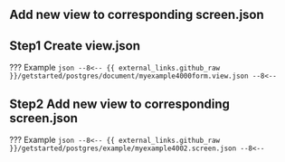 ## Add new view to corresponding **screen.json**
## **Step1** Create **view.json**

??? Example
    ```json
    --8<--
    {{ external_links.github_raw }}/getstarted/postgres/document/myexample4000form.view.json
    --8<--
    ```

## **Step2** Add new view to corresponding **screen.json**

??? Example
    ```json
    --8<--
    {{ external_links.github_raw }}/getstarted/postgres/example/myexample4002.screen.json
    --8<--
    ```
